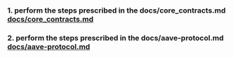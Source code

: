 ### 1. perform the steps prescribed in the docs/core_contracts.md [docs/core_contracts.md](docs/core_contracts.md)
### 2. perform the steps prescribed in the docs/aave-protocol.md [docs/aave-protocol.md](docs/aave-protocol.md)
